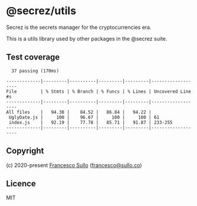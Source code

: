 # @secrez/utils

Secrez is the secrets manager for the cryptocurrencies era.

This is a utils library used by other packages in the @secrez suite.


## Test coverage

```
  37 passing (170ms)

-------------|---------|----------|---------|---------|-------------------
File         | % Stmts | % Branch | % Funcs | % Lines | Uncovered Line #s 
-------------|---------|----------|---------|---------|-------------------
All files    |   94.38 |    84.52 |   86.84 |   94.22 |                   
 UglyDate.js |     100 |    96.67 |     100 |     100 | 61                
 index.js    |   92.19 |    77.78 |   85.71 |   91.87 | 233-255           
-------------|---------|----------|---------|---------|-------------------
```

## Copyright

(c) 2020-present [Francesco Sullo](https://francesco.sullo.co) (<francesco@sullo.co>)

## Licence

MIT
